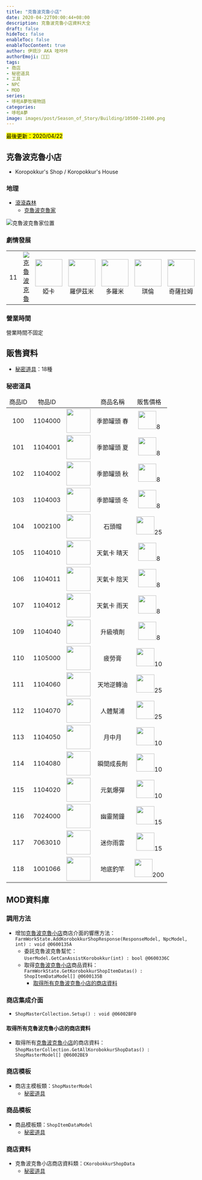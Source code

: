 ```yaml
---
title: "克魯波克魯小店"
date: 2020-04-22T00:00:44+08:00
description: 克魯波克魯小店資料大全
draft: false
hideToc: false
enableToc: false
enableTocContent: true
author: 伊琉沙 AKA 哇咔咔
authorEmoji: 👩🏿‍🚀
tags: 
- 商店
- 秘密道具
- 工具
- NPC
- MOD
series:
- 哆啦A夢牧場物語
categories:
- 哆啦A夢
image: images/post/Season_of_Story/Building/10500-21400.png
---
```

<mark>最後更新：2020/04/22</mark>

## 克魯波克魯小店
+ Koropokkur's Shop / Koropokkur's House

### 地理
+ [滾滾森林](../doraemon-story-map-10500-rolin-forest)
    + [克魯波克魯家](../doraemon-story-map-10500-rolin-forest/#克魯波克魯家)

![克魯波克魯家位置](/images/post/Season_of_Story/Map/21400.png)

### 劇情發展
<table>
    <tr>
        <td align="center">11</td>
        <td align="center"><a href="../doraemon-story-11"><img src= "/images/post/Season_of_Story/Sprite/icon_201140120.png">克魯波克魯</a></td>
        <td align="center"><img width="72px" src= "/images/post/Season_of_Story/Sprite/icon_201041260.png">婭卡</td>
        <td align="center"><img width="72px" src= "/images/post/Season_of_Story/Sprite/icon_201041270.png">羅伊茲米</td>
        <td align="center"><img width="72px" src= "/images/post/Season_of_Story/Sprite/icon_201041280.png">多羅米</td>
        <td align="center"><img width="72px" src= "/images/post/Season_of_Story/Sprite/icon_201041290.png">琪倫</td>
        <td align="center"><img width="72px" src= "/images/post/Season_of_Story/Sprite/icon_201041300.png">奇薩拉姆</td>
    </tr>
</table>

### 營業時間
營業時間不固定

## 販售資料
+ [秘密道具](../doraemon-story-shop-21400-koropokkur-shop/#秘密道具)：18種

### 秘密道具
<table>
    <thead>
        <tr>
            <td align="center">商品ID</td>
            <td align="center">物品ID</td>
            <td align="center"></td>
            <td align="center">商品名稱</td>
            <td align="center">販售價格</td>
        </tr>
    </thead>
    <tbody>
        <tr>
            <td align="center">100</td>
            <td align="center">1104000</td>
            <td align="center"><img width= "64px" src= "/images/post/Season_of_Story/Sprite/icon_1104000.png"></td>
            <td align="center">季節罐頭 春</td>
            <td align="center" valign="middle"><img width= "48px" src= "/images/post/Season_of_Story/Sprite/icon_4001100.png">8</td>
        </tr>
        <tr>
            <td align="center">101</td>
            <td align="center">1104001</td>
            <td align="center"><img width= "64px" src= "/images/post/Season_of_Story/Sprite/icon_1104001.png"></td>
            <td align="center">季節罐頭 夏</td>
            <td align="center" valign="middle"><img width= "48px" src= "/images/post/Season_of_Story/Sprite/icon_4001100.png">8</td>
        </tr>
        <tr>
            <td align="center">102</td>
            <td align="center">1104002</td>
            <td align="center"><img width= "64px" src= "/images/post/Season_of_Story/Sprite/icon_1104002.png"></td>
            <td align="center">季節罐頭 秋</td>
            <td align="center" valign="middle"><img width= "48px" src= "/images/post/Season_of_Story/Sprite/icon_4001100.png">8</td>
        </tr>
        <tr>
            <td align="center">103</td>
            <td align="center">1104003</td>
            <td align="center"><img width= "64px" src= "/images/post/Season_of_Story/Sprite/icon_1104003.png"></td>
            <td align="center">季節罐頭 冬</td>
            <td align="center" valign="middle"><img width= "48px" src= "/images/post/Season_of_Story/Sprite/icon_4001100.png">8</td>
        </tr>
        <tr>
            <td align="center">104</td>
            <td align="center">1002100</td>
            <td align="center"><img width= "64px" src= "/images/post/Season_of_Story/Sprite/icon_1002100.png"></td>
            <td align="center">石頭帽</td>
            <td align="center" valign="middle"><img width= "48px" src= "/images/post/Season_of_Story/Sprite/icon_4001100.png">25</td>
        </tr>
        <tr>
            <td align="center">105</td>
            <td align="center">1104010</td>
            <td align="center"><img width= "64px" src= "/images/post/Season_of_Story/Sprite/icon_1104010.png"></td>
            <td align="center">天氣卡 晴天</td>
            <td align="center" valign="middle"><img width= "48px" src= "/images/post/Season_of_Story/Sprite/icon_4001100.png">8</td>
        </tr>
        <tr>
            <td align="center">106</td>
            <td align="center">1104011</td>
            <td align="center"><img width= "64px" src= "/images/post/Season_of_Story/Sprite/icon_1104011.png"></td>
            <td align="center">天氣卡 陰天</td>
            <td align="center" valign="middle"><img width= "48px" src= "/images/post/Season_of_Story/Sprite/icon_4001100.png">8</td>
        </tr>
        <tr>
            <td align="center">107</td>
            <td align="center">1104012</td>
            <td align="center"><img width= "64px" src= "/images/post/Season_of_Story/Sprite/icon_1104012.png"></td>
            <td align="center">天氣卡 雨天</td>
            <td align="center" valign="middle"><img width= "48px" src= "/images/post/Season_of_Story/Sprite/icon_4001100.png">8</td>
        </tr>
        <tr>
            <td align="center">109</td>
            <td align="center">1104040</td>
            <td align="center"><img width= "64px" src= "/images/post/Season_of_Story/Sprite/icon_1104040.png"></td>
            <td align="center">升級噴劑</td>
            <td align="center" valign="middle"><img width= "48px" src= "/images/post/Season_of_Story/Sprite/icon_4001100.png">8</td>
        </tr>
        <tr>
            <td align="center">110</td>
            <td align="center">1105000</td>
            <td align="center"><img width= "64px" src= "/images/post/Season_of_Story/Sprite/icon_1105000.png"></td>
            <td align="center">疲勞膏</td>
            <td align="center" valign="middle"><img width= "48px" src= "/images/post/Season_of_Story/Sprite/icon_4001100.png">10</td>
        </tr>
        <tr>
            <td align="center">111</td>
            <td align="center">1104060</td>
            <td align="center"><img width= "64px" src= "/images/post/Season_of_Story/Sprite/icon_1104060.png"></td>
            <td align="center">天地逆轉油</td>
            <td align="center" valign="middle"><img width= "48px" src= "/images/post/Season_of_Story/Sprite/icon_4001100.png">25</td>
        </tr>
        <tr>
            <td align="center">112</td>
            <td align="center">1104070</td>
            <td align="center"><img width= "64px" src= "/images/post/Season_of_Story/Sprite/icon_1104070.png"></td>
            <td align="center">人體幫浦</td>
            <td align="center" valign="middle"><img width= "48px" src= "/images/post/Season_of_Story/Sprite/icon_4001100.png">25</td>
        </tr>
        <tr>
            <td align="center">113</td>
            <td align="center">1104050</td>
            <td align="center"><img width= "64px" src= "/images/post/Season_of_Story/Sprite/icon_1104050.png"></td>
            <td align="center">月中月</td>
            <td align="center" valign="middle"><img width= "48px" src= "/images/post/Season_of_Story/Sprite/icon_4001100.png">10</td>
        </tr>
        <tr>
            <td align="center">114</td>
            <td align="center">1104080</td>
            <td align="center"><img width= "64px" src= "/images/post/Season_of_Story/Sprite/icon_1104080.png"></td>
            <td align="center">瞬間成長劑</td>
            <td align="center" valign="middle"><img width= "48px" src= "/images/post/Season_of_Story/Sprite/icon_4001100.png">10</td>
        </tr>
        <tr>
            <td align="center">115</td>
            <td align="center">1104020</td>
            <td align="center"><img width= "64px" src= "/images/post/Season_of_Story/Sprite/icon_1104020.png"></td>
            <td align="center">元氣爆彈</td>
            <td align="center" valign="middle"><img width= "48px" src= "/images/post/Season_of_Story/Sprite/icon_4001100.png">10</td>
        </tr>
        <tr>
            <td align="center">116</td>
            <td align="center">7024000</td>
            <td align="center"><img width= "64px" src= "/images/post/Season_of_Story/Sprite/icon_7024000.png"></td>
            <td align="center">幽靈鬧鐘</td>
            <td align="center" valign="middle"><img width= "48px" src= "/images/post/Season_of_Story/Sprite/icon_4001100.png">15</td>
        </tr>
        <tr>
            <td align="center">117</td>
            <td align="center">7063010</td>
            <td align="center"><img width= "64px" src= "/images/post/Season_of_Story/Sprite/icon_7063010.png"></td>
            <td align="center">迷你雨雲</td>
            <td align="center" valign="middle"><img width= "48px" src= "/images/post/Season_of_Story/Sprite/icon_4001100.png">15</td>
        </tr>
        <tr>
            <td align="center">118</td>
            <td align="center">1001066</td>
            <td align="center"><img width= "64px" src= "/images/post/Season_of_Story/Sprite/icon_1001066.png"></td>
            <td align="center">地底釣竿</td>
            <td align="center" valign="middle"><img width= "48px" src= "/images/post/Season_of_Story/Sprite/icon_4001100.png">200</td>
        </tr>
    </tbody>
</table>

## MOD資料庫
### 調用方法
+ 增加[克魯波克魯小店](../doraemon-story-shop-21400-koropokkur-shop)商店介面的響應方法：<br>`FarmWorkState.AddKorobokkurShopResponse(ResponseModel, NpcModel, int) : void @0600135A`
    + 委託克魯波克魯幫忙：<br>`UserModel.GetCanAssistKorobokkur(int) : bool @0600336C`
    + 取得[克魯波克魯小店](../doraemon-story-shop-21400-koropokkur-shop/#販售資料)商品資料：<br>`FarmWorkState.GetKorobokkurShopItemDatas() : ShopItemDataModel[] @0600135B`
        + [取得所有克魯波克魯小店的商店資料](../doraemon-story-shop-21400-koropokkur-shop/#取得所有克魯波克魯小店的商店資料)

### 商店集成介面
+ `ShopMasterCollection.Setup() : void @06002BF0`

#### 取得所有克魯波克魯小店的商店資料
+ 取得所有[克魯波克魯小店](../doraemon-story-shop-21400-koropokkur-shop/#販售資料)的商店資料：<br>`ShopMasterCollection.GetAllKorobokkurShopDatas() : ShopMasterModel[] @06002BE9`

### 商店模板
+ 商店主模板類：`ShopMasterModel`
    + [秘密道具](../doraemon-story-shop-21400-koropokkur-shop/#秘密道具)

### 商品模板
+ 商品模板類：`ShopItemDataModel`
    + [秘密道具](../doraemon-story-shop-21400-koropokkur-shop/#秘密道具)

### 商店資料
+ 克魯波克魯小店商店資料類：`CKorobokkurShopData`
    + [秘密道具](../doraemon-story-shop-21400-koropokkur-shop/#秘密道具)